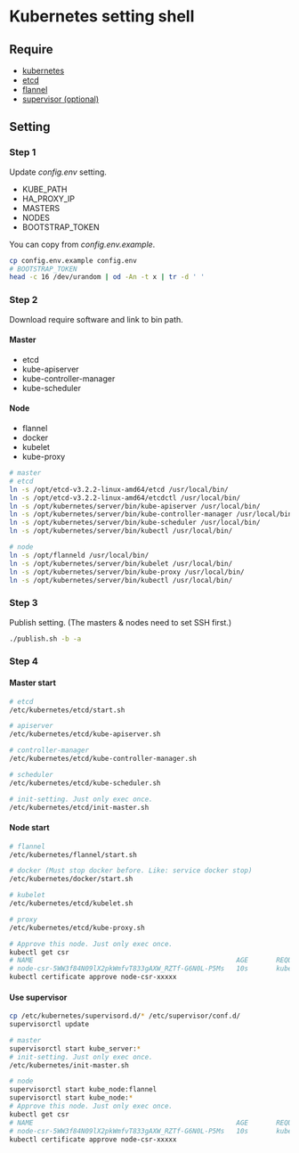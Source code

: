# Kubernetes setting shell

## Require

- [kubernetes](https://github.com/kubernetes/kubernetes)
- [etcd](https://github.com/coreos/etcd)
- [flannel](https://github.com/coreos/flannel)
- [supervisor (optional)](https://github.com/Supervisor/supervisor)

## Setting

### Step 1

Update *config.env* setting.

- KUBE_PATH
- HA_PROXY_IP
- MASTERS
- NODES
- BOOTSTRAP_TOKEN

You can copy from *config.env.example*.

```sh
cp config.env.example config.env
# BOOTSTRAP_TOKEN
head -c 16 /dev/urandom | od -An -t x | tr -d ' '
```

### Step 2

Download require software and link to bin path.

#### Master

- etcd
- kube-apiserver
- kube-controller-manager
- kube-scheduler

#### Node

- flannel
- docker
- kubelet
- kube-proxy

```sh
# master
# etcd
ln -s /opt/etcd-v3.2.2-linux-amd64/etcd /usr/local/bin/
ln -s /opt/etcd-v3.2.2-linux-amd64/etcdctl /usr/local/bin/
ln -s /opt/kubernetes/server/bin/kube-apiserver /usr/local/bin/
ln -s /opt/kubernetes/server/bin/kube-controller-manager /usr/local/bin/
ln -s /opt/kubernetes/server/bin/kube-scheduler /usr/local/bin/
ln -s /opt/kubernetes/server/bin/kubectl /usr/local/bin/

# node
ln -s /opt/flanneld /usr/local/bin/
ln -s /opt/kubernetes/server/bin/kubelet /usr/local/bin/
ln -s /opt/kubernetes/server/bin/kube-proxy /usr/local/bin/
ln -s /opt/kubernetes/server/bin/kubectl /usr/local/bin/
```

### Step 3

Publish setting. (The masters & nodes need to set SSH first.)

```sh
./publish.sh -b -a
```

### Step 4

#### Master start

```sh
# etcd
/etc/kubernetes/etcd/start.sh

# apiserver
/etc/kubernetes/etcd/kube-apiserver.sh

# controller-manager
/etc/kubernetes/etcd/kube-controller-manager.sh

# scheduler
/etc/kubernetes/etcd/kube-scheduler.sh

# init-setting. Just only exec once.
/etc/kubernetes/etcd/init-master.sh
```

#### Node start

```sh
# flannel
/etc/kubernetes/flannel/start.sh

# docker (Must stop docker before. Like: service docker stop)
/etc/kubernetes/docker/start.sh

# kubelet
/etc/kubernetes/etcd/kubelet.sh

# proxy
/etc/kubernetes/etcd/kube-proxy.sh

# Approve this node. Just only exec once.
kubectl get csr
# NAME                                                   AGE       REQUESTOR           CONDITION
# node-csr-5WW3f84N09lX2pkWmfvT833gAXW_RZTf-G6N0L-P5Ms   10s       kubelet-bootstrap   Pending
kubectl certificate approve node-csr-xxxxx
```

#### Use supervisor

```sh
cp /etc/kubernetes/supervisord.d/* /etc/supervisor/conf.d/
supervisorctl update

# master
supervisorctl start kube_server:*
# init-setting. Just only exec once.
/etc/kubernetes/init-master.sh

# node
supervisorctl start kube_node:flannel
supervisorctl start kube_node:*
# Approve this node. Just only exec once.
kubectl get csr
# NAME                                                   AGE       REQUESTOR           CONDITION
# node-csr-5WW3f84N09lX2pkWmfvT833gAXW_RZTf-G6N0L-P5Ms   10s       kubelet-bootstrap   Pending
kubectl certificate approve node-csr-xxxxx
```